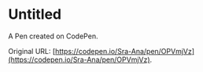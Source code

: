 # Untitled

A Pen created on CodePen.

Original URL: [https://codepen.io/Sra-Ana/pen/OPVmjVz](https://codepen.io/Sra-Ana/pen/OPVmjVz).

